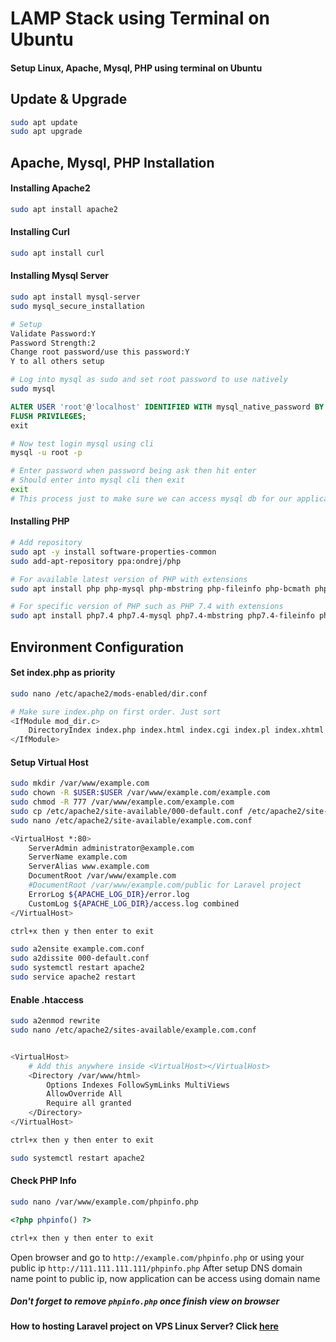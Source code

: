 # LAMP Stack using Terminal on Ubuntu
#### Setup Linux, Apache, Mysql, PHP using terminal on Ubuntu

## Update & Upgrade
```bash
sudo apt update
sudo apt upgrade
```

## Apache, Mysql, PHP Installation
#### Installing Apache2
```bash
sudo apt install apache2
```
#### Installing Curl
```bash
sudo apt install curl
```
#### Installing Mysql Server
```bash
sudo apt install mysql-server
sudo mysql_secure_installation

# Setup
Validate Password:Y
Password Strength:2
Change root password/use this password:Y
Y to all others setup

# Log into mysql as sudo and set root password to use natively
sudo mysql
```
``` sql
ALTER USER 'root'@'localhost' IDENTIFIED WITH mysql_native_password BY 'password';
FLUSH PRIVILEGES;
exit
```
``` bash
# Now test login mysql using cli
mysql -u root -p

# Enter password when password being ask then hit enter
# Should enter into mysql cli then exit
exit
# This process just to make sure we can access mysql db for our application later
```
#### Installing PHP

```bash
# Add repository
sudo apt -y install software-properties-common
sudo add-apt-repository ppa:ondrej/php

# For available latest version of PHP with extensions
sudo apt install php php-mysql php-mbstring php-fileinfo php-bcmath php-dom php-xml

# For specific version of PHP such as PHP 7.4 with extensions
sudo apt install php7.4 php7.4-mysql php7.4-mbstring php7.4-fileinfo php7.4-bcmath php7.4-dom php7.4-xml
```

## Environment Configuration
#### Set index.php as priority
```bash
sudo nano /etc/apache2/mods-enabled/dir.conf

# Make sure index.php on first order. Just sort
<IfModule mod_dir.c>
	DirectoryIndex index.php index.html index.cgi index.pl index.xhtml index.htm
</IfModule>
```
#### Setup Virtual Host
```bash
sudo mkdir /var/www/example.com
sudo chown -R $USER:$USER /var/www/example.com/example.com
sudo chmod -R 777 /var/www/example.com/example.com
sudo cp /etc/apache2/site-available/000-default.conf /etc/apache2/site-available/example.com.conf
sudo nano /etc/apache2/site-available/example.com.conf

<VirtualHost *:80>
    ServerAdmin administrator@example.com
    ServerName example.com
    ServerAlias www.example.com
    DocumentRoot /var/www/example.com
	#DocumentRoot /var/www/example.com/public for Laravel project
    ErrorLog ${APACHE_LOG_DIR}/error.log
    CustomLog ${APACHE_LOG_DIR}/access.log combined
</VirtualHost>

ctrl+x then y then enter to exit

sudo a2ensite example.com.conf
sudo a2dissite 000-default.conf
sudo systemctl restart apache2
sudo service apache2 restart
```
#### Enable .htaccess
```bash
sudo a2enmod rewrite
sudo nano /etc/apache2/sites-available/example.com.conf


<VirtualHost>
	# Add this anywhere inside <VirtualHost></VirtualHost>
	<Directory /var/www/html>
		Options Indexes FollowSymLinks MultiViews
		AllowOverride All
		Require all granted
	</Directory>
</VirtualHost>

ctrl+x then y then enter to exit

sudo systemctl restart apache2
```
#### Check PHP Info
```bash
sudo nano /var/www/example.com/phpinfo.php
```
```php
<?php phpinfo() ?>
```
```bash
ctrl+x then y then enter to exit
```
Open browser and go to `http://example.com/phpinfo.php` or using your public ip `http://111.111.111.111/phpinfo.php`
After setup DNS domain name point to public ip, now application can be access using domain name
##### Don't forget to remove `phpinfo.php` once finish view on browser

#### How to hosting Laravel project on VPS Linux Server? Click [here](https://github.com/Haqimzuhari/Haqimzuhari/blob/master/host-laravel-on-linux-vps.md)
